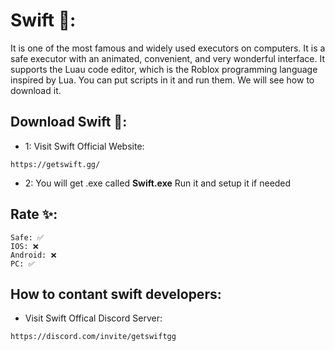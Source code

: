 # Swift 🦅:
It is one of the most famous and widely used executors on computers. It is a safe executor with an animated, convenient, and very wonderful interface. It supports the Luau code editor, which is the Roblox programming language inspired by Lua. You can put scripts in it and run them. We will see how to download it. 

## Download Swift 🦅:
- 1: Visit Swift Official Website:
```
https://getswift.gg/
```
- 2: You will get .exe called **Swift.exe** Run it and setup it if needed

## Rate ✨:
```
Safe: ✅
IOS: ❌
Android: ❌
PC: ✅
```

## How to contant swift developers:
- Visit Swift Offical Discord Server:
```
https://discord.com/invite/getswiftgg
```

